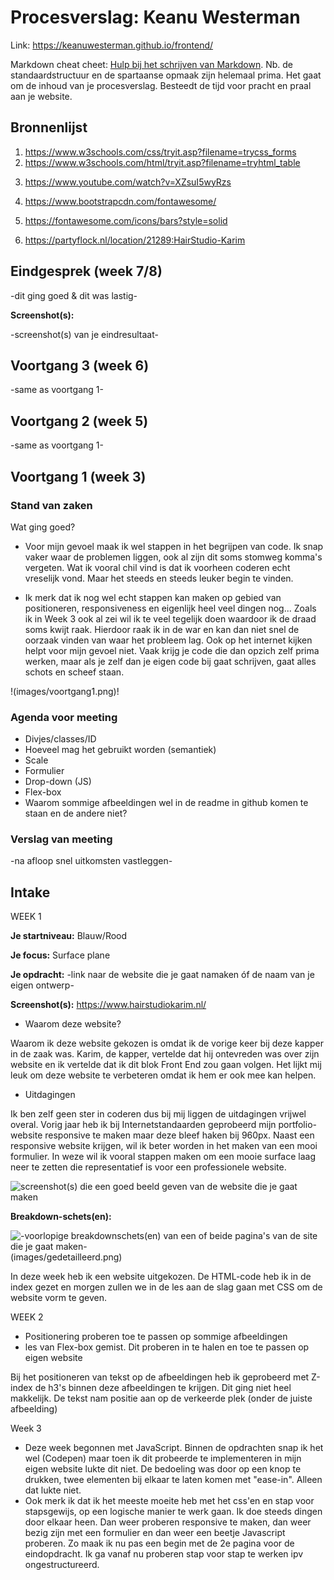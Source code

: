 # Procesverslag: Keanu Westerman

Link: https://keanuwesterman.github.io/frontend/

Markdown cheat cheet: [Hulp bij het schrijven van Markdown](https://github.com/adam-p/markdown-here/wiki/Markdown-Cheatsheet). Nb. de standaardstructuur en de spartaanse opmaak zijn helemaal prima. Het gaat om de inhoud van je procesverslag. Besteedt de tijd voor pracht en praal aan je website.



## Bronnenlijst
1. https://www.w3schools.com/css/tryit.asp?filename=trycss_forms
2. https://www.w3schools.com/html/tryit.asp?filename=tryhtml_table

<!-- bronnen voor responsive nav -->
3. https://www.youtube.com/watch?v=XZsuI5wyRzs
4. https://www.bootstrapcdn.com/fontawesome/
5. https://fontawesome.com/icons/bars?style=solid 

6. https://partyflock.nl/location/21289:HairStudio-Karim

## Eindgesprek (week 7/8)

-dit ging goed & dit was lastig-

**Screenshot(s):**

-screenshot(s) van je eindresultaat-



## Voortgang 3 (week 6)

-same as voortgang 1-



## Voortgang 2 (week 5)

-same as voortgang 1-



## Voortgang 1 (week 3)

### Stand van zaken

Wat ging goed?
- Voor mijn gevoel maak ik wel stappen in het begrijpen van code. Ik snap vaker waar de problemen liggen, ook al zijn dit soms stomweg komma's vergeten. Wat ik vooral chil vind is dat ik voorheen coderen echt vreselijk vond. Maar het steeds en steeds leuker begin te vinden. 

- Ik merk dat ik nog wel echt stappen kan maken op gebied van positioneren, responsiveness en eigenlijk heel veel dingen nog... 
Zoals ik in Week 3 ook al zei wil ik te veel tegelijk doen waardoor ik de draad soms kwijt raak. Hierdoor raak ik in de war en kan dan niet snel de oorzaak vinden van waar het probleem lag. Ook op het internet kijken helpt voor mijn gevoel niet. Vaak krijg je code die dan opzich zelf prima werken, maar als je zelf dan je eigen code bij gaat schrijven, gaat alles schots en scheef staan.

!(images/voortgang1.png)!

### Agenda voor meeting

- Divjes/classes/ID
- Hoeveel mag het gebruikt worden (semantiek)
- Scale 
- Formulier 
- Drop-down (JS)
- Flex-box
- Waarom sommige afbeeldingen wel in de readme in github komen te staan en de andere niet?



### Verslag van meeting

-na afloop snel uitkomsten vastleggen-



## Intake

WEEK 1

**Je startniveau:** Blauw/Rood 

**Je focus:** Surface plane

**Je opdracht:** -link naar de website die je gaat namaken óf de naam van je eigen ontwerp-

**Screenshot(s):** https://www.hairstudiokarim.nl/

- Waarom deze website?

Waarom ik deze website gekozen is omdat ik de vorige keer bij deze kapper in de zaak was. Karim, de kapper, vertelde dat hij ontevreden was over zijn website en ik vertelde dat ik dit blok Front End zou gaan volgen. Het lijkt mij leuk om deze website te verbeteren omdat ik hem er ook mee kan helpen. 

- Uitdagingen

Ik ben zelf geen ster in coderen dus bij mij liggen de uitdagingen vrijwel overal. Vorig jaar heb ik bij Internetstandaarden geprobeerd mijn portfolio-website responsive te maken maar deze bleef haken bij 960px. Naast een responsive website krijgen, wil ik beter worden in het maken van een mooi formulier. In weze wil ik vooral stappen maken om een mooie surface laag neer te zetten die representatief is voor een professionele website. 


![screenshot(s) die een goed beeld geven van de website die je gaat maken](images/fullpagekarimwebsite.png)

**Breakdown-schets(en):**

![-voorlopige breakdownschets(en) van een of beide pagina's van de site die je gaat maken-](images/hoofdstructuur.png) (images/gedetailleerd.png)


In deze week heb ik een website uitgekozen. De HTML-code heb ik in de index gezet en morgen zullen we in de les aan de slag gaan met CSS om de website vorm te geven. 


WEEK 2 

-  Positionering proberen toe te passen op sommige afbeeldingen 
- les van Flex-box gemist. Dit proberen in te halen en toe te passen op eigen website

Bij het positioneren van tekst op de afbeeldingen heb ik geprobeerd met Z-index de h3's binnen deze afbeeldingen te krijgen. Dit ging niet heel makkelijk. De tekst nam positie aan op de verkeerde plek (onder de juiste afbeelding)

Week 3
- Deze week begonnen met JavaScript. Binnen de opdrachten snap ik het wel (Codepen) maar toen ik dit probeerde te implementeren in mijn eigen website lukte dit niet. De bedoeling was door op een knop te drukken, twee elementen bij elkaar te laten komen met "ease-in". Alleen dat lukte niet. 
- Ook merk ik dat ik het meeste moeite heb met het css'en en stap voor stapsgewijs, op een logische manier te werk gaan. Ik doe steeds dingen door elkaar heen. Dan weer proberen responsive te maken, dan weer bezig zijn met een formulier en dan weer een beetje Javascript proberen. Zo maak ik nu pas een begin met de 2e pagina voor de eindopdracht. Ik ga vanaf nu proberen stap voor stap te werken ipv ongestructureerd. 




